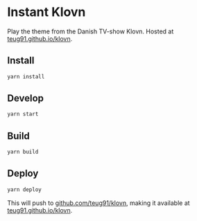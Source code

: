 # Instant Klovn

Play the theme from the Danish TV-show Klovn.
Hosted at [teug91.github.io/klovn][homepage].

## Install

```js
yarn install
```

## Develop

```js
yarn start
```

## Build

```js
yarn build
```

## Deploy

```js
yarn deploy
```

This will push to [github.com/teug91/klovn][repo],
making it available at [teug91.github.io/klovn][homepage].

[homepage]: https://teug91.github.io/klovn
[repo]: https://github.com/teug91/klovn
